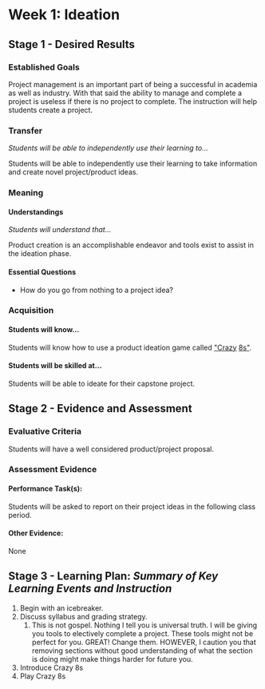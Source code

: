 # Week 1: Ideation

## Stage 1 - Desired Results

### Established Goals

Project management is an important part of being a successful in academia as
well as industry. With that said the ability to manage and complete a project is
useless if there is no project to complete. The instruction will help students
create a project.

### Transfer

_Students will be able to independently use their learning to…_

Students will be able to independently use their learning to take information
and create novel project/product ideas.

### Meaning

#### Understandings

_Students will understand that…_

Product creation is an accomplishable endeavor and tools exist to assist in the
ideation phase.

#### Essential Questions

-   How do you go from nothing to a project idea?

### Acquisition

#### Students will know…

Students will know how to use a product ideation game called
["Crazy](https://think2make.ch/en/crazy-8s-how-to-generate-ideas-in-8-minutes/)
[8s"](https://www.thevisualfacilitator.co.uk/blog/crazy-8s).

#### Students will be skilled at…

Students will be able to ideate for their capstone project.

## Stage 2 - Evidence and Assessment

### Evaluative Criteria

Students will have a well considered product/project proposal.

### Assessment Evidence

#### Performance Task(s):

Students will be asked to report on their project ideas in the following class
period.

#### Other Evidence:

None

## Stage 3 - Learning Plan: _Summary of Key Learning Events and Instruction_

1. Begin with an icebreaker.
2. Discuss syllabus and grading strategy.
    1. This is not gospel. Nothing I tell you is universal truth. I will be
       giving you tools to electively complete a project. These tools might not
       be perfect for you. GREAT! Change them. HOWEVER, I caution you that
       removing sections without good understanding of what the section is doing
       might make things harder for future you.
3. Introduce Crazy 8s
4. Play Crazy 8s
